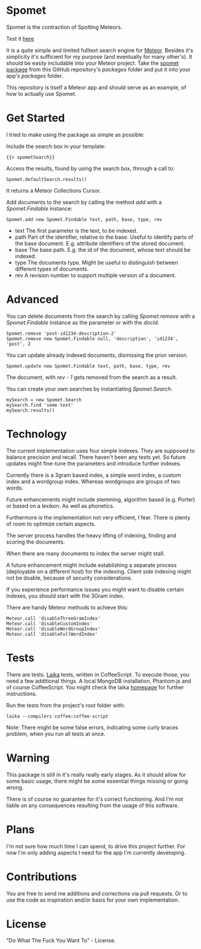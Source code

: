 Spomet
======

Spomet is the contraction of Spotting Meteors.

Test it [here](http://spomet.meteor.com/ "Spomet hosted at meteor.com")

It is a quite simple and limited fulltext search engine for [Meteor](http://meteor.com "Home of Meteor"). Besides it's simplicity it's sufficient for my purpose (and eventually for many other's). It should be easily includable into your Meteor project. Take the [spomet package](https://github.com/Crenshinibon/spomet/tree/master/packages/spomet "Spomet package") from this GitHub repository's *packages* folder and put it into your app's *packages* folder.

This repository is itself a Meteor app and should serve as an example, of how to actually use Spomet. 

Get Started
===========

I tried to make using the package as simple as possible:

Include the search box in your template:
    
    {{> spometSearch}}
    
Access the results, found by using the search box, through a call to:

    Spomet.defaultSearch.results()

It returns a Meteor Collections Cursor.

Add documents to the search by calling the method *add* with a *Spomet.Findable* instance:

    Spomet.add new Spomet.Findable text, path, base, type, rev

* text
    The first parameter is the text, to be indexed.
* path
    Part of the identifier, relative to the base. Useful to identify parts of the base document. E.g. attribute identifiers of the stored document.
* base
    The base path. E.g. the id of the document, whose text should be indexed.
* type
    The documents type. Might be useful to distinguish between different types of documents. 
* rev
    A revision number to support multiple version of a document.
    

Advanced
========

You can delete documents from the search by calling *Spomet.remove* with a *Spomet.Findable* instance as the parameter or with the *docId*.

    Spomet.remove 'post-id1234-description-2'
    Spomet.remove new Spomet.Findable null, 'description', 'id1234', 'post', 2

You can update already indexed documents, dismissing the prior version.

    Spomet.update new Spomet.Findable text, path, base, type, rev
    
The document, with *rev - 1* gets removed from the search as a result.

You can create your own searches by instantiating *Spomet.Search*.

    mySearch = new Spomet.Search
    mySearch.find 'some text'
    mySearch.results()


Technology
==========

The current implementation uses four simple indexes. They are supposed to balance precision and recall. There haven't been any tests yet. So future updates might fine-tune the parameters and introduce further indexes.

Currently there is a 3gram based index, a simple word index, a custom index and a wordgroup index. Whereas wordgroups are groups of two words.

Future enhancements might include stemming, algorithm based (e.g. Porter) or based on a lexikon. As well as phonetics.

Furthermore is the implementation not very efficient, I fear. There is plenty of room to optimize certain aspects.

The server process handles the heavy lifting of indexing, finding and scoring the documents. 

When there are many documents to index the server might stall. 

A future enhancement might include establishing a separate process (deployable on a different host) for the indexing. Client side indexing might not be doable, because of security considerations.

If you experience performance issues you might want to disable certain Indexes, you should start with the 3Gram index.

There are handy Meteor methods to achieve this:

    Meteor.call 'disableThreeGramIndex'
    Meteor.call 'disableCustomIndex'
    Meteor.call 'disableWordGroupIndex'
    Meteor.call 'disableFullWordIndex'

Tests
=====

There are tests. [Laika](http://arunoda.github.io/laika/ "Home of Laika") tests, written in CoffeeScript. To execute those, you need a few additional things. A local MongoDB installation, Phantom.js and of course CoffeeScript. You might check the laika [homepage](http://arunoda.github.io/laika/ "Home of Laika") for further instructions.

Run the tests from the project's root folder with:

    laika --compilers coffee:coffee-script

Note: There might be some false errors, indicating some curly braces problem, when you run all tests at once.

Warning
=======

This package is still in it's really really early stages. As it should allow for some basic usage, there might be some essential things missing or going wrong.

There is of course no guarantee for it's correct functioning. And I'm not liable on any consequences resulting from the usage of this software.

Plans
=====

I'm not sure how much time I can spend, to drive this project further. For now I'm only adding aspects I need for the app I'm currently developing.

Contributions
=============

You are free to send me additions and corrections via pull requests. Or to use the code as inspiration and/or basis for your own implementation.

License
=======

"Do What The Fuck You Want To" - License.
